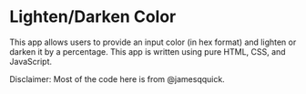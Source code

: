 # Lighten/Darken Color

This app allows users to provide an input color (in hex format) and lighten or darken it by a percentage. This app is written using pure HTML, CSS, and JavaScript.

Disclaimer: Most of the code here is from @jamesqquick.
